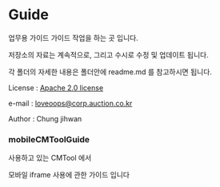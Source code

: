 Guide
=========


업무용 가이드 가이드 작업을 하는 곳 입니다.

저장소의 자료는 계속적으로, 그리고 수시로 수정 및 업데이트 됩니다.

각 폴더의 자세한 내용은 폴더안에 readme.md 를 참고하시면 됩니다.

License : [Apache 2.0 license](http://www.apache.org/licenses/)

e-mail : [loveoops@corp.auction.co.kr](loveoops@corp.auction.co.kr)

Author : Chung jihwan


### mobileCMToolGuide
사용하고 있는 CMTool 에서

모바일 iframe 사용에 관한 가이드 입니다



